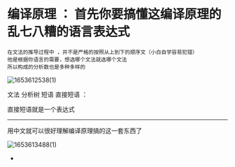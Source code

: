 # 编译原理 ： 首先你要搞懂这编译原理的乱七八糟的语言表达式 
```
在文法的推导过程中 ，并不是严格的按照从上到下的顺序文（小白自学容易犯错）
他是根据你语言的需要，想选哪个文法就选哪个文法
所以构成的分析数也是多种多样的 
```
![1653612538(1)](https://user-images.githubusercontent.com/68007558/170606749-6453eb1e-3b39-4fbe-ad67-eb68946c37af.png)



文法 分析树 短语 直接短语 ：

直接短语就是一个表达式

-----

用中文就可以很好理解编译原理搞的这一套东西了

![1653613488(1)](https://user-images.githubusercontent.com/68007558/170608149-1b64c8f9-b3d5-4efc-98ea-8132919c7fd4.png)

-
